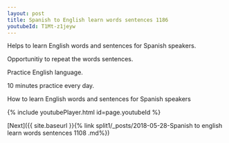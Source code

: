 ```yaml
---
layout: post
title: Spanish to English learn words sentences 1186 
youtubeId: T1Mt-z1jeyw
---
```

 
 
Helps to learn English words and sentences for Spanish speakers.

Opportunitiy to repeat the words sentences. 

Practice English language. 
 
10 minutes practice every day. 
 
How to learn English words and sentences for Spanish speakers 
 
{% include youtubePlayer.html id=page.youtubeId %}
 
 
[Next]({{ site.baseurl }}{% link  split1/_posts/2018-05-28-Spanish to english learn words sentences 1108 .md%})
 

